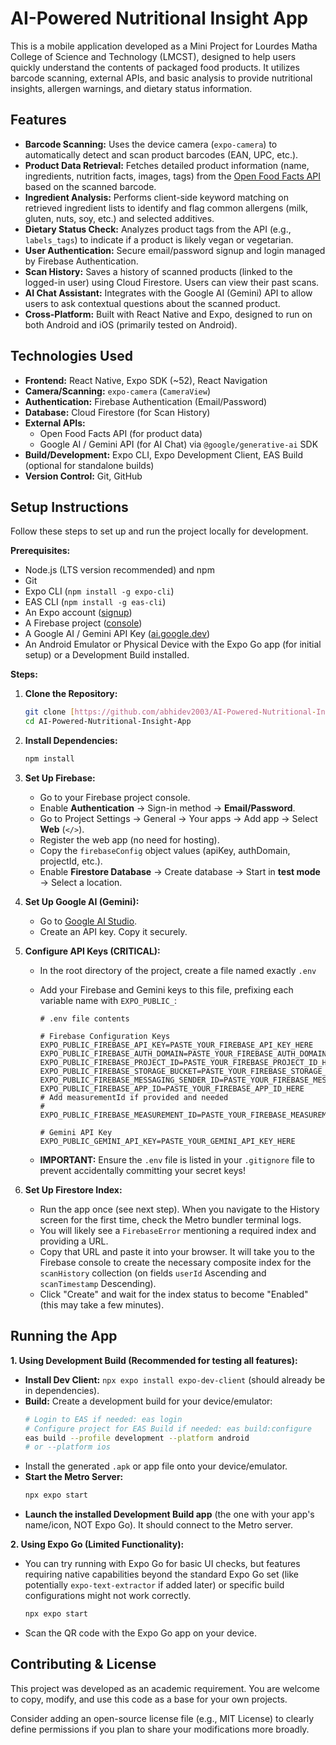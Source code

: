 # AI-Powered Nutritional Insight App

This is a mobile application developed as a Mini Project for Lourdes Matha College of Science and Technology (LMCST), designed to help users quickly understand the contents of packaged food products. It utilizes barcode scanning, external APIs, and basic analysis to provide nutritional insights, allergen warnings, and dietary status information.

## Features

* **Barcode Scanning:** Uses the device camera (`expo-camera`) to automatically detect and scan product barcodes (EAN, UPC, etc.).
* **Product Data Retrieval:** Fetches detailed product information (name, ingredients, nutrition facts, images, tags) from the [Open Food Facts API](https://world.openfoodfacts.org/data) based on the scanned barcode.
* **Ingredient Analysis:** Performs client-side keyword matching on retrieved ingredient lists to identify and flag common allergens (milk, gluten, nuts, soy, etc.) and selected additives.
* **Dietary Status Check:** Analyzes product tags from the API (e.g., `labels_tags`) to indicate if a product is likely vegan or vegetarian.
* **User Authentication:** Secure email/password signup and login managed by Firebase Authentication.
* **Scan History:** Saves a history of scanned products (linked to the logged-in user) using Cloud Firestore. Users can view their past scans.
* **AI Chat Assistant:** Integrates with the Google AI (Gemini) API to allow users to ask contextual questions about the scanned product.
* **Cross-Platform:** Built with React Native and Expo, designed to run on both Android and iOS (primarily tested on Android).

## Technologies Used

* **Frontend:** React Native, Expo SDK (~52), React Navigation
* **Camera/Scanning:** `expo-camera` (`CameraView`)
* **Authentication:** Firebase Authentication (Email/Password)
* **Database:** Cloud Firestore (for Scan History)
* **External APIs:**
    * Open Food Facts API (for product data)
    * Google AI / Gemini API (for AI Chat) via `@google/generative-ai` SDK
* **Build/Development:** Expo CLI, Expo Development Client, EAS Build (optional for standalone builds)
* **Version Control:** Git, GitHub

## Setup Instructions

Follow these steps to set up and run the project locally for development.

**Prerequisites:**

* Node.js (LTS version recommended) and npm
* Git
* Expo CLI (`npm install -g expo-cli`)
* EAS CLI (`npm install -g eas-cli`)
* An Expo account ([signup](https://expo.dev/signup))
* A Firebase project ([console](https://console.firebase.google.com/))
* A Google AI / Gemini API Key ([ai.google.dev](https://ai.google.dev/))
* An Android Emulator or Physical Device with the Expo Go app (for initial setup) or a Development Build installed.

**Steps:**

1.  **Clone the Repository:**
    ```bash
    git clone [https://github.com/abhidev2003/AI-Powered-Nutritional-Insight-App.git](https://github.com/abhidev2003/AI-Powered-Nutritional-Insight-App.git)
    cd AI-Powered-Nutritional-Insight-App
    ```

2.  **Install Dependencies:**
    ```bash
    npm install
    ```

3.  **Set Up Firebase:**
    * Go to your Firebase project console.
    * Enable **Authentication** -> Sign-in method -> **Email/Password**.
    * Go to Project Settings -> General -> Your apps -> Add app -> Select **Web** (`</>`).
    * Register the web app (no need for hosting).
    * Copy the `firebaseConfig` object values (apiKey, authDomain, projectId, etc.).
    * Enable **Firestore Database** -> Create database -> Start in **test mode** -> Select a location.

4.  **Set Up Google AI (Gemini):**
    * Go to [Google AI Studio](https://ai.google.dev/).
    * Create an API key. Copy it securely.

5.  **Configure API Keys (CRITICAL):**
    * In the root directory of the project, create a file named exactly `.env`
    * Add your Firebase and Gemini keys to this file, prefixing each variable name with `EXPO_PUBLIC_`:

        ```dotenv
        # .env file contents

        # Firebase Configuration Keys
        EXPO_PUBLIC_FIREBASE_API_KEY=PASTE_YOUR_FIREBASE_API_KEY_HERE
        EXPO_PUBLIC_FIREBASE_AUTH_DOMAIN=PASTE_YOUR_FIREBASE_AUTH_DOMAIN_HERE
        EXPO_PUBLIC_FIREBASE_PROJECT_ID=PASTE_YOUR_FIREBASE_PROJECT_ID_HERE
        EXPO_PUBLIC_FIREBASE_STORAGE_BUCKET=PASTE_YOUR_FIREBASE_STORAGE_BUCKET_HERE
        EXPO_PUBLIC_FIREBASE_MESSAGING_SENDER_ID=PASTE_YOUR_FIREBASE_MESSAGING_SENDER_ID_HERE
        EXPO_PUBLIC_FIREBASE_APP_ID=PASTE_YOUR_FIREBASE_APP_ID_HERE
        # Add measurementId if provided and needed
        # EXPO_PUBLIC_FIREBASE_MEASUREMENT_ID=PASTE_YOUR_FIREBASE_MEASUREMENT_ID_HERE

        # Gemini API Key
        EXPO_PUBLIC_GEMINI_API_KEY=PASTE_YOUR_GEMINI_API_KEY_HERE
        ```
    * **IMPORTANT:** Ensure the `.env` file is listed in your `.gitignore` file to prevent accidentally committing your secret keys!

6.  **Set Up Firestore Index:**
    * Run the app once (see next step). When you navigate to the History screen for the first time, check the Metro bundler terminal logs.
    * You will likely see a `FirebaseError` mentioning a required index and providing a URL.
    * Copy that URL and paste it into your browser. It will take you to the Firebase console to create the necessary composite index for the `scanHistory` collection (on fields `userId` Ascending and `scanTimestamp` Descending).
    * Click "Create" and wait for the index status to become "Enabled" (this may take a few minutes).

## Running the App

**1. Using Development Build (Recommended for testing all features):**

* **Install Dev Client:** `npx expo install expo-dev-client` (should already be in dependencies).
* **Build:** Create a development build for your device/emulator:
    ```bash
    # Login to EAS if needed: eas login
    # Configure project for EAS Build if needed: eas build:configure
    eas build --profile development --platform android
    # or --platform ios
    ```
* Install the generated `.apk` or app file onto your device/emulator.
* **Start the Metro Server:**
    ```bash
    npx expo start
    ```
* **Launch the installed Development Build app** (the one with your app's name/icon, NOT Expo Go). It should connect to the Metro server.

**2. Using Expo Go (Limited Functionality):**

* You can try running with Expo Go for basic UI checks, but features requiring native capabilities beyond the standard Expo Go set (like potentially `expo-text-extractor` if added later) or specific build configurations might not work correctly.
    ```bash
    npx expo start
    ```
* Scan the QR code with the Expo Go app on your device.

## Contributing & License

This project was developed as an academic requirement. You are welcome to copy, modify, and use this code as a base for your own projects.

Consider adding an open-source license file (e.g., MIT License) to clearly define permissions if you plan to share your modifications more broadly.

